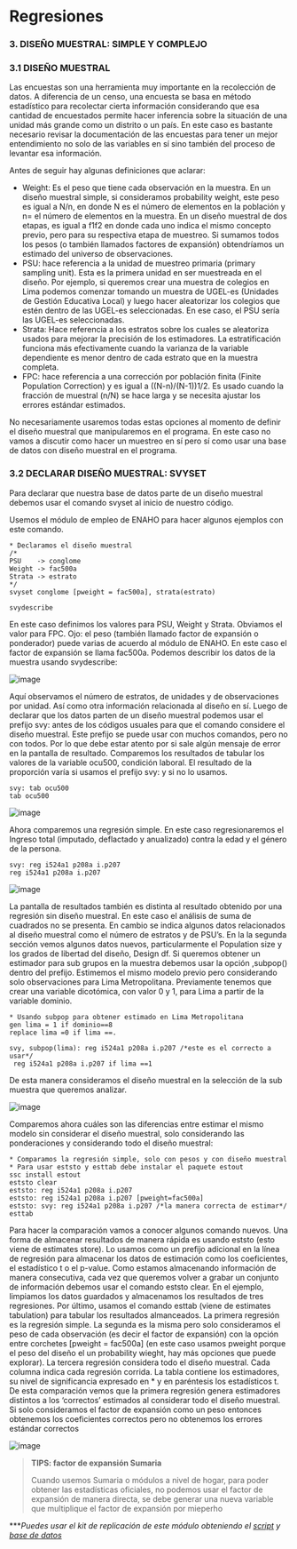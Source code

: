 # Regresiones

### 3. DISEÑO MUESTRAL: SIMPLE Y COMPLEJO

### 3.1 DISEÑO MUESTRAL

Las encuestas son una herramienta muy importante en la recolección de datos. A diferencia de un censo, una encuesta se basa en método estadístico para recolectar cierta información considerando que esa cantidad de encuestados permite hacer inferencia sobre la situación de una unidad más grande como un distrito o un país. En este caso es bastante necesario revisar la documentación de las encuestas para tener un mejor entendimiento no solo de las variables en sí sino también del proceso de levantar esa información.

Antes de seguir hay algunas definiciones que aclarar:

- Weight: Es el peso que tiene cada observación en la muestra. En un diseño muestral simple, si consideramos probability weight, este peso es igual a N/n, en donde N es el número de elementos en la población y n= el número de elementos en la muestra. En un diseño muestral de dos etapas, es igual a f1f2 en donde cada uno indica el mismo concepto previo, pero para su respectiva etapa de muestreo. Si sumamos todos los pesos (o también llamados factores de expansión) obtendríamos un estimado del universo de observaciones.
- PSU: hace referencia a la unidad de muestreo primaria (primary sampling unit). Esta es la primera unidad en ser muestreada en el diseño. Por ejemplo, si queremos crear una muestra de colegios en Lima podemos comenzar tomando un muestra de UGEL-es (Unidades de Gestión Educativa Local) y luego hacer aleatorizar los colegios que estén dentro de las UGEL-es seleccionadas. En ese caso, el PSU sería las UGEL-es seleccionadas.
- Strata: Hace referencia a los estratos sobre los cuales se aleatoriza usados para mejorar la precisión de los estimadores. La estratificación funciona más efectivamente cuando la varianza de la variable dependiente es menor dentro de cada estrato que en la muestra completa.
- FPC: hace referencia a una corrección por población finita (Finite Population Correction) y es igual a ((N-n)/(N-1))1/2. Es usado cuando la fracción de muestral (n/N) se hace larga y se necesita ajustar los errores estándar estimados.

No necesariamente usaremos todas estas opciones al momento de definir el diseño muestral que manipularemos en el programa. En este caso no vamos a discutir como hacer un muestreo en sí pero sí como usar una base de datos con diseño muestral en el programa.

### 3.2 DECLARAR DISEÑO MUESTRAL: SVYSET

Para declarar que nuestra base de datos parte de un diseño muestral debemos usar el comando svyset al inicio de nuestro código.

Usemos el módulo de empleo de ENAHO para hacer algunos ejemplos con este comando.

```
* Declaramos el diseño muestral
/*
PSU    -> conglome
Weight -> fac500a
Strata -> estrato
*/
svyset conglome [pweight = fac500a], strata(estrato)

svydescribe
```

En este caso definimos los valores para PSU, Weight y Strata. Obviamos el valor para FPC. Ojo: el peso (también llamado factor de expansión o ponderador) puede varias de acuerdo al módulo de ENAHO. En este caso el factor de expansión se llama fac500a. Podemos describir los datos de la muestra usando svydescribe:

![image](https://user-images.githubusercontent.com/106888200/224202231-4627f8bf-3a47-41ef-9068-f759ae1617eb.png)


Aquí observamos el número de estratos, de unidades y de observaciones por unidad. Así como otra información relacionada al diseño en sí. Luego de declarar que los datos parten de un diseño muestral podemos usar el prefijo svy: antes de los códigos usuales para que el comando considere el diseño muestral. Este prefijo se puede usar con muchos comandos, pero no con todos. Por lo que debe estar atento por si sale algún mensaje de error en la pantalla de resultado.
Comparemos los resultados de tabular los valores de la variable ocu500, condición laboral. El resultado de la proporción varía si usamos el prefijo svy: y si no lo usamos.

```
svy: tab ocu500
tab ocu500
```

![image](https://user-images.githubusercontent.com/106888200/224202316-e8255e41-eb2b-47f7-81ff-f2dedaf844e5.png)

Ahora comparemos una regresión simple. En este caso regresionaremos el Ingreso total (imputado, deflactado y anualizado) contra la edad y el género de la persona. 

```
svy: reg i524a1 p208a i.p207
reg i524a1 p208a i.p207
```

![image](https://user-images.githubusercontent.com/106888200/224202375-468dc42c-c9e7-4c81-9af3-c740bde0fc5c.png)

La pantalla de resultados también es distinta al resultado obtenido por una regresión sin diseño muestral. En este caso el análisis de suma de cuadrados no se presenta. En cambio se indica algunos datos relacionados al diseño muestral como el número de estratos y de PSU’s. En la la segunda sección vemos algunos datos nuevos, particularmente el Population size y los grados de libertad del diseño, Design df.
Si queremos obtener un estimador para sub grupos en la muestra debemos usar la opción ,subpop() dentro del prefijo. Estimemos el mismo modelo previo pero considerando solo observaciones para Lima Metropolitana. Previamente tenemos que crear una variable dicotómica, con valor 0 y 1, para Lima a partir de la variable dominio.

```
* Usando subpop para obtener estimado en Lima Metropolitana
gen lima = 1 if dominio==8
replace lima =0 if lima ==.

svy, subpop(lima): reg i524a1 p208a i.p207 /*este es el correcto a usar*/
 reg i524a1 p208a i.p207 if lima ==1 
```
De esta manera consideramos el diseño muestral en la selección de la sub muestra que queremos analizar.

![image](https://user-images.githubusercontent.com/106888200/224202470-8a59294e-8560-47b1-9799-59a06843c498.png)

Comparemos ahora cuáles son las diferencias entre estimar el mismo modelo sin considerar el diseño muestral, solo considerando las ponderaciones y considerando todo el diseño muestral:

```
* Comparamos la regresión simple, solo con pesos y con diseño muestral
* Para usar eststo y esttab debe instalar el paquete estout
ssc install estout
eststo clear
eststo: reg i524a1 p208a i.p207
eststo: reg i524a1 p208a i.p207 [pweight=fac500a]
eststo: svy: reg i524a1 p208a i.p207 /*la manera correcta de estimar*/
esttab
```

Para hacer la comparación vamos a conocer algunos comando nuevos. Una forma de almacenar resultados de manera rápida es usando eststo (esto viene de estimates store). Lo usamos como un prefijo adicional en la línea de regresión para almacenar los datos de estimación como los coeficientes, el estadístico t o el p-value. Como estamos almacenando información de manera consecutiva, cada vez que queremos volver a grabar un conjunto de información debemos usar el comando eststo clear. En el ejemplo, limpiamos los datos guardados y almacenamos los resultados de tres regresiones. Por último, usamos el comando esttab (viene de estimates tabulation) para tabular los resultados almanceados. La primera regresión es la regresión simple. La segunda es la misma pero solo consideramos el peso de cada observación (es decir el factor de expansión) con la opción entre corchetes [pweight = fac500a] (en este caso usamos pweight porque el peso del diseño el un probability wieght, hay más opciones que puede explorar). La tercera regresión considera todo el diseño muestral.
Cada columna indica cada regresión corrida. La tabla contiene los estimadores, su nivel de significancia expresado en * y en paréntesis los estadísticos t. De esta comparación vemos que la primera regresión genera estimadores distintos a los ‘correctos’ estimados al considerar todo el diseño muestral. Si solo consideramos el factor de expansión como un peso entonces obtenemos los coeficientes correctos pero no obtenemos los errores estándar correctos

![image](https://user-images.githubusercontent.com/106888200/224202567-c997bced-e150-4d15-8f2a-2b6bcde444a8.png)

> **TIPS: factor de expansión Sumaria**
>
>Cuando usemos Sumaria o módulos a nivel de hogar, para poder obtener las estadísticas oficiales, no podemos usar el factor de expansión de manera directa, se debe generar una nueva variable que multiplique el factor de expansión por mieperho
>

****Puedes usar el kit de replicación de este módulo obteniendo el [script](https://github.com/Gladys91/Proyecto_STATA/tree/main/_An%C3%A1lisis/Scripts/Conceptos%20b%C3%A1sicos "script") y [base de datos](https://github.com/Gladys91/Proyecto_STATA/tree/main/_An%C3%A1lisis/Data "base de datos")*
